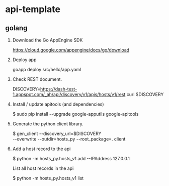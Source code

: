 # api-template

## golang

1. Download the Go AppEngine SDK

   https://cloud.google.com/appengine/docs/go/download

2. Deploy app

    goapp deploy src/hello/app.yaml

3. Check REST document.

    DISCOVERY=https://dash-test-1.appspot.com/_ah/api/discovery/v1/apis/hosts/v1/rest
    curl $DISCOVERY

4. Install / update apitools (and dependencies)

    $ sudo pip install --upgrade google-apputils google-apitools

5. Generate the python client library.

    $ gen_client --discovery_url=$DISCOVERY \
	    --overwrite --outdir=hosts_py --root_package=. client

6. Add a host record to the api

    $ python -m hosts_py.hosts_v1 add --IPAddress 127.0.0.1

   List all host records in the api

    $ python -m hosts_py.hosts_v1 list
